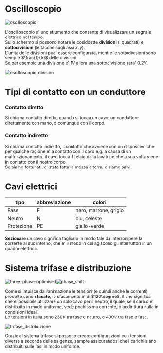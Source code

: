# Oscilloscopio  

![oscilloscopio](https://user-images.githubusercontent.com/7195133/195995150-602c58f5-290f-4ab6-a8f3-7159d3e07986.jpg)


L'oscilloscopio e' uno strumento che consente di visualizzare un segnale elettrico nel tempo.  
Sullo schermo si possono notare le cosiddette **divisioni** (i quadrati) e **sottodivisioni** (le tacche sugli assi $x,y$).  
L'unita delle divisioni puo' essere configurata, mentre le sottodivisioni sono sempre $\frac{1}{5}$ delle divisioni.  
Se per esempio una divisione e' $1V$ allora una sottodivisione sara' $0.2V$.

![oscilloscopio_divisioni](https://user-images.githubusercontent.com/7195133/195994724-435a73e8-163a-4487-8a97-890d9f3d81f5.jpg)  


# Tipi di contatto con un conduttore  

### Contatto diretto  
Si chiama contatto diretto, quando si tocca un cavo, un conduttore direttamente con mano, o comunque con il corpo.  

### Contatto indiretto  
Si chiama contatto indiretto, il contatto che avviene con un dispositivo che per qualche ragione e' a contatto con il cavo e.g. a causa di un malfunzionamento, il cavo tocca il telaio della lavatrice che a sua volta viene in contatto con il nostro corpo.  
Se siamo fortunati, e' stata fatta la messa a terra, e siamo salvi. 


# Cavi elettrici  

|tipo|abbreviazione|colori|
|--|--|--|
|Fase|F|nero, marrone, grigio|
|Neutro|N|blu, celeste|
|Protezione|PE|giallo-verde|

**Sezionare** un cavo significa tagliarlo in modo tale da interrompere la corrente al suo interno, che e' il modo in cui agiscono gli interruttori in un quadro elettrico.  


# Sistema trifase e distribuzione  

![three-phase-optimised](https://user-images.githubusercontent.com/7195133/195997060-739e3a6f-50dc-43cc-ad95-1ba4398a600d.gif)![phase_shift](https://user-images.githubusercontent.com/7195133/195997366-984b02f8-a964-406f-8803-0df44a3f509b.jpg)


Come si intuisce dall'animazione le tensioni (e quindi anche le correnti) prodotte sono **sfasate**, lo sfasamento e' di $120\degree$, il che significa che e' possibile utilizzare un solo cavo per il neutro, il quale, se il carico e' distribuito in modo uniforme, vede pochissima corrente, o addirittura nulla in condizioni ideali.  
Le tensioni in Italia sono $230V$ tra fase e neutro, e $400V$ tra fase e fase.  


![trifase_distribuzione](https://user-images.githubusercontent.com/7195133/195996852-ce9eb3f5-564f-4551-8572-958aaddaf72b.jpg)  

Grazie al sistema trifase si possono creare configurazioni con tensioni diverse a seconda delle esigenze, sempre assicurandosi che i carichi siano distribuiti sulle fasi in modo uniforme.







